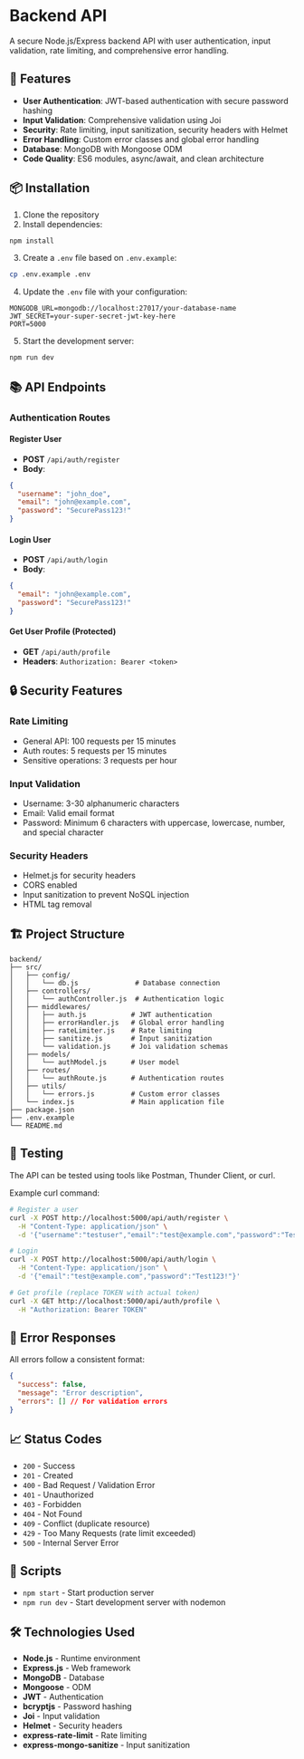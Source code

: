 # Backend API

A secure Node.js/Express backend API with user authentication, input validation, rate limiting, and comprehensive error handling.

## 🚀 Features

- **User Authentication**: JWT-based authentication with secure password hashing
- **Input Validation**: Comprehensive validation using Joi
- **Security**: Rate limiting, input sanitization, security headers with Helmet
- **Error Handling**: Custom error classes and global error handling
- **Database**: MongoDB with Mongoose ODM
- **Code Quality**: ES6 modules, async/await, and clean architecture

## 📦 Installation

1. Clone the repository
2. Install dependencies:

```bash
npm install
```

3. Create a `.env` file based on `.env.example`:

```bash
cp .env.example .env
```

4. Update the `.env` file with your configuration:

```env
MONGODB_URL=mongodb://localhost:27017/your-database-name
JWT_SECRET=your-super-secret-jwt-key-here
PORT=5000
```

5. Start the development server:

```bash
npm run dev
```

## 📚 API Endpoints

### Authentication Routes

#### Register User

- **POST** `/api/auth/register`
- **Body**:

```json
{
  "username": "john_doe",
  "email": "john@example.com",
  "password": "SecurePass123!"
}
```

#### Login User

- **POST** `/api/auth/login`
- **Body**:

```json
{
  "email": "john@example.com",
  "password": "SecurePass123!"
}
```

#### Get User Profile (Protected)

- **GET** `/api/auth/profile`
- **Headers**: `Authorization: Bearer <token>`

## 🔒 Security Features

### Rate Limiting

- General API: 100 requests per 15 minutes
- Auth routes: 5 requests per 15 minutes
- Sensitive operations: 3 requests per hour

### Input Validation

- Username: 3-30 alphanumeric characters
- Email: Valid email format
- Password: Minimum 6 characters with uppercase, lowercase, number, and special character

### Security Headers

- Helmet.js for security headers
- CORS enabled
- Input sanitization to prevent NoSQL injection
- HTML tag removal

## 🏗️ Project Structure

```
backend/
├── src/
│   ├── config/
│   │   └── db.js              # Database connection
│   ├── controllers/
│   │   └── authController.js  # Authentication logic
│   ├── middlewares/
│   │   ├── auth.js           # JWT authentication
│   │   ├── errorHandler.js   # Global error handling
│   │   ├── rateLimiter.js    # Rate limiting
│   │   ├── sanitize.js       # Input sanitization
│   │   └── validation.js     # Joi validation schemas
│   ├── models/
│   │   └── authModel.js      # User model
│   ├── routes/
│   │   └── authRoute.js      # Authentication routes
│   ├── utils/
│   │   └── errors.js         # Custom error classes
│   └── index.js              # Main application file
├── package.json
├── .env.example
└── README.md
```

## 🧪 Testing

The API can be tested using tools like Postman, Thunder Client, or curl.

Example curl command:

```bash
# Register a user
curl -X POST http://localhost:5000/api/auth/register \
  -H "Content-Type: application/json" \
  -d '{"username":"testuser","email":"test@example.com","password":"Test123!"}'

# Login
curl -X POST http://localhost:5000/api/auth/login \
  -H "Content-Type: application/json" \
  -d '{"email":"test@example.com","password":"Test123!"}'

# Get profile (replace TOKEN with actual token)
curl -X GET http://localhost:5000/api/auth/profile \
  -H "Authorization: Bearer TOKEN"
```

## 🚨 Error Responses

All errors follow a consistent format:

```json
{
  "success": false,
  "message": "Error description",
  "errors": [] // For validation errors
}
```

## 📈 Status Codes

- `200` - Success
- `201` - Created
- `400` - Bad Request / Validation Error
- `401` - Unauthorized
- `403` - Forbidden
- `404` - Not Found
- `409` - Conflict (duplicate resource)
- `429` - Too Many Requests (rate limit exceeded)
- `500` - Internal Server Error

## 🔧 Scripts

- `npm start` - Start production server
- `npm run dev` - Start development server with nodemon

## 🛠️ Technologies Used

- **Node.js** - Runtime environment
- **Express.js** - Web framework
- **MongoDB** - Database
- **Mongoose** - ODM
- **JWT** - Authentication
- **bcryptjs** - Password hashing
- **Joi** - Input validation
- **Helmet** - Security headers
- **express-rate-limit** - Rate limiting
- **express-mongo-sanitize** - Input sanitization
